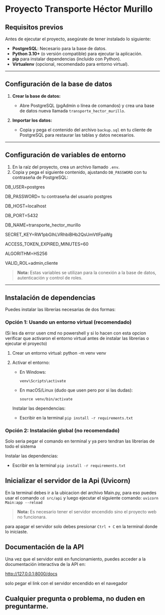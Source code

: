 # Proyecto Transporte Héctor Murillo

## Requisitos previos

Antes de ejecutar el proyecto, asegúrate de tener instalado lo siguiente:

- **PostgreSQL**: Necesario para la base de datos.
- **Python 3.10+** (o versión compatible) para ejecutar la aplicación.
- **pip** para instalar dependencias (incluido con Python).
- **Virtualenv** (opcional, recomendado para entorno virtual).

---

## Configuración de la base de datos

1. **Crear la base de datos:**

   - Abre PostgreSQL (pgAdmin o línea de comandos) y crea una base de datos nueva llamada `transporte_hector_murillo`.
   
2. **Importar los datos:**

   - Copia y pega el contenido del archivo `backup.sql` en tu cliente de PostgreSQL para restaurar las tablas y datos necesarios.

---

## Configuración de variables de entorno

1. En la raíz del proyecto, crea un archivo llamado `.env`.
2. Copia y pega el siguiente contenido, ajustando `DB_PASSWORD` con tu contraseña de PostgreSQL:

DB_USER=postgres

DB_PASSWORD= tu contraseña del usuario postgres

DB_HOST=localhost

DB_PORT=5432

DB_NAME=transporte_hector_murillo

SECRET_KEY=RW1pbGlhLVRhbiBHb2QsUmVtIFpaWg

ACCESS_TOKEN_EXPIRED_MINUTES=60

ALGORITHM=HS256

VALID_ROL=admin,cliente

> **Nota:** Estas variables se utilizan para la conexión a la base de datos, autenticación y control de roles.

---

## Instalación de dependencias

Puedes instalar las librerías necesarias de dos formas:

### Opción 1: Usando un entorno virtual (recomendado)
(Si les da error usen cmd no powershell y si lo hacen con esta opcion verificar que activaron el entorno virtual antes de instalar las librerias o ejecutar el proyecto)

1. Crear un entorno virtual:
   python -m venv venv

2. Activar el entorno:
   - En Windows:
     ```
     venv\Scripts\activate
     ```
   - En macOS/Linux (dudo que usen pero por si las dudas):
     ```
     source venv/bin/activate
     ```
   Instalar las dependencias:
   - Escribir en la terminal `pip install -r requirements.txt`
### Opción 2: Instalación global (no recomendado)
Solo seria pegar el comando en terminal  y ya pero tendran las librerias de todo el sistema

   Instalar las dependencias:
   - Escribir en la terminal `pip install -r requirements.txt`

## Inicializar el servidor de la Api (Uvicorn)
En la terminal debes ir a la ubicacion del archivo Main.py, para eso puedes usar el comando `cd src/api` y luego ejecutar el siguiente comando:
`uvicorn Main:app --reload`

> **Nota:** Es necesario tener el servidor encendido sino el proyecto web no funcionara.

para apagar el servidor solo debes presionar `Ctrl + C` en la terminal donde lo iniciaste.

## Documentación de la API
Una vez que el servidor esté en funcionamiento, puedes acceder a la documentación interactiva de la API en:

http://127.0.0.1:8000/docs

solo pegar el link con el servidor encendido en el navegador

## Cualquier pregunta o problema, no duden en preguntarme.